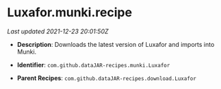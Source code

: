 # Luxafor.munki.recipe

_Last updated 2021-12-23 20:01:50Z_

- **Description**: Downloads the latest version of Luxafor and imports into Munki.

- **Identifier**: `com.github.dataJAR-recipes.munki.Luxafor`

- **Parent Recipes**: `com.github.dataJAR-recipes.download.Luxafor`

